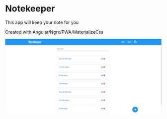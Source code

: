 <h1>Notekeeper</h1>

<p>
    This app will keep your note for you
</p>

<p>Created with Angular/Ngrx/PWA/MaterializeCss</p>

<img src="./readme-images/Notekeeper-Home.jpg" />